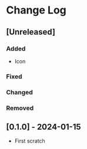 # Change Log

## [Unreleased]

### Added

- Icon

### Fixed

### Changed

### Removed

## [0.1.0] - 2024-01-15

- First scratch
